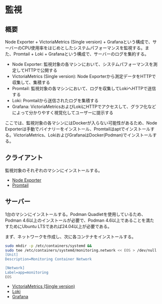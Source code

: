 # 監視
## 概要
Node Exporter + VictoriaMetrics (Single version) + Grafanaという構成で、サーバーのCPU使用率をはじめとしたシステムパフォーマンスを監視する。また、Promtail + Loki + Grafanaという構成で、サーバーのログを集約する。

- Node Exporter: 監視対象の各マシンにおいて、システムパフォーマンスを測定してHTTPで公開する
- VictoriaMetrics (Single version): Node Exporterから測定データをHTTPで収集して、集積する
- Promtail: 監視対象の各マシンにおいて、ログを収集してLokiへHTTPで送信する
- Loki: Promtailから送信されたログを集積する
- Grafana: VictoriaMetricsおよびLokiにHTTPでアクセスして、グラフ化などによって分かりやすく視覚化してユーザーに提示する

ここでは、監視対象の各マシンにはDockerが入らない可能性があるため、Node Exporterは手動でバイナリーをインストール、Promtailはaptでインストールする。VictoriaMetrics、LokiおよびGrafanaはDocker(Podman)でインストールする。

## クライアント
監視対象のそれぞれのマシンにインストールする。
- [Node Exporter](node-exporter.md)
- [Promtail](promtail.md)

## サーバー
1台のマシンにインストールする。Podman Quadletを使用しているため、Podman 4.6以上のインストールが必要で、Podman 4.6以上であることを満たすためにUbuntu LTSであれば24.04以上が必要である。

まず、ネットワークを作成し、次に各コンテナをインストールする。
```sh
sudo mkdir -p /etc/containers/systemd &&
sudo tee /etc/containers/systemd/monitoring.network << EOS > /dev/null
[Unit]
Description=Monitoring Container Network

[Network]
Label=app=monitoring
EOS
```

- [VictoriaMetrics (Single version)](victoriametrics.md)
- [Loki](loki.md)
- [Grafana](grafana.md)
